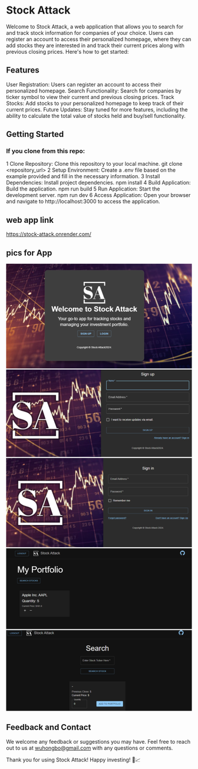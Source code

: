 # Stock Attack

Welcome to Stock Attack, a web application that allows you to search for and track stock information for companies of your choice. Users can register an account to access their personalized homepage, where they can add stocks they are interested in and track their current prices along with previous closing prices. Here's how to get started:

## Features

User Registration: Users can register an account to access their personalized homepage.
Search Functionality: Search for companies by ticker symbol to view their current and previous closing prices.
Track Stocks: Add stocks to your personalized homepage to keep track of their current prices.
Future Updates: Stay tuned for more features, including the ability to calculate the total value of stocks held and buy/sell functionality.

## Getting Started

### If you clone from this repo:
1 Clone Repository: 
Clone this repository to your local machine.
git clone <repository_url>
2 Setup Environment:
Create a .env file based on the example provided and fill in the necessary information.
3 Install Dependencies: Install project dependencies.
npm install
4 Build Application: Build the application.
npm run build
5 Run Application: Start the development server.
npm run dev
6 Access Application:
Open your browser and navigate to http://localhost:3000 to access the application.

## web app link
https://stock-attack.onrender.com/

## pics for App
![alt text](homepage.png)  ![alt text](login-page.png)
![alt text](sign-up-page.png)  ![alt text](profile-page.png)
![alt text](search-page.png)

## Feedback and Contact
We welcome any feedback or suggestions you may have. Feel free to reach out to us at 
wuhongbo@gmail.com with any questions or comments.

Thank you for using Stock Attack! Happy investing! 🚀📈